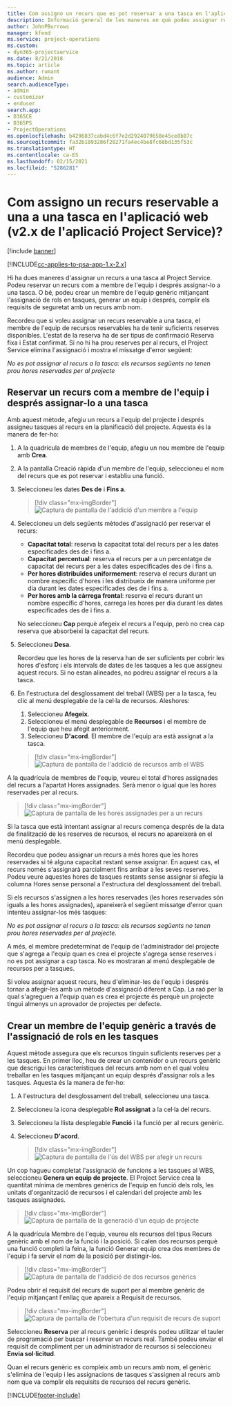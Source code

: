 ```yaml
---
title: Com assigno un recurs que es pot reservar a una tasca en l'aplicació web
description: Informació general de les maneres en què podeu assignar recursos que es poden reservar.
author: JohnPBurrows
manager: kfend
ms.service: project-operations
ms.custom:
- dyn365-projectservice
ms.date: 8/21/2018
ms.topic: article
ms.author: rumant
audience: Admin
search.audienceType:
- admin
- customizer
- enduser
search.app:
- D365CE
- D365PS
- ProjectOperations
ms.openlocfilehash: b4296837cabd4c6f7e2d2924079658e45ce8b87c
ms.sourcegitcommit: fa32b1893286f20271fa4ec4be8fc68bd135f53c
ms.translationtype: HT
ms.contentlocale: ca-ES
ms.lasthandoff: 02/15/2021
ms.locfileid: "5286281"
---
```

# <a name="how-do-i-assign-a-bookable-resource-to-a-task-in-the-web-app-project-service-app-v2x"></a>Com assigno un recurs reservable a una a una tasca en l'aplicació web (v2.x de l'aplicació Project Service)?

[!include [banner](../includes/psa-now-project-operations.md)]

[!INCLUDE[cc-applies-to-psa-app-1.x-2.x](../includes/cc-applies-to-psa-app-1x-2x.md)]

Hi ha dues maneres d'assignar un recurs a una tasca al Project Service. Podeu reservar un recurs com a membre de l'equip i després assignar-lo a una tasca. O bé, podeu crear un membre de l'equip genèric mitjançant l'assignació de rols en tasques, generar un equip i després, complir els requisits de seguretat amb un recurs amb nom.

Recordeu que si voleu assignar un recurs reservable a una tasca, el membre de l'equip de recursos reservables ha de tenir suficients reserves disponibles. L'estat de la reserva ha de ser tipus de confirmació Reserva fixa i Estat confirmat. Si no hi ha prou reserves per al recurs, el Project Service elimina l'assignació i mostra el missatge d'error següent:

*No es pot assignar el recurs a la tasca: els recursos següents no tenen prou hores reservades per al projecte*

## <a name="book-a-resource-as-a-team-member-and-then-assign-the-resource-to-a-task"></a>Reservar un recurs com a membre de l'equip i després assignar-lo a una tasca

Amb aquest mètode, afegiu un recurs a l'equip del projecte i després assigneu tasques al recurs en la planificació del projecte. Aquesta és la manera de fer-ho:
1.  A la quadrícula de membres de l'equip, afegiu un nou membre de l'equip amb **Crea**.
2.  A la pantalla Creació ràpida d'un membre de l'equip, seleccioneu el nom del recurs que es pot reservar i establiu una funció.
3.  Seleccioneu les dates **Des de** i **Fins a**.

    > [!div class="mx-imgBorder"] 
    > ![Captura de pantalla de l'addició d'un membre a l'equip](media/FAQ-Resources-to-Tasks2-1.png "Captura de pantalla de l'addició d'un membre a l'equip")
 
4.  Seleccioneu un dels següents mètodes d'assignació per reservar el recurs:
    - **Capacitat total**: reserva la capacitat total del recurs per a les dates especificades des de i fins a.
    - **Capacitat percentual**: reserva el recurs per a un percentatge de capacitat del recurs per a les dates especificades des de i fins a.
    - **Per hores distribuïdes uniformement**: reserva el recurs durant un nombre específic d'hores i les distribueix de manera uniforme per dia durant les dates especificades des de i fins a.
    - **Per hores amb la càrrega frontal**: reserva el recurs durant un nombre específic d'hores, carrega les hores per dia durant les dates especificades des de i fins a.

    No seleccioneu **Cap** perquè afegeix el recurs a l'equip, però no crea cap reserva que absorbeixi la capacitat del recurs.
5.  Seleccioneu **Desa**.

    Recordeu que les hores de la reserva han de ser suficients per cobrir les hores d'esforç i els intervals de dates de les tasques a les que assigneu aquest recurs. Si no estan alineades, no podreu assignar el recurs a la tasca.

6.  En l'estructura del desglossament del treball (WBS) per a la tasca, feu clic al menú desplegable de la cel·la de recursos. Aleshores: 

    1. Seleccioneu **Afegeix**.
    2. Seleccioneu el menú desplegable de **Recursos** i el membre de l'equip que heu afegit anteriorment.
    3. Seleccioneu **D'acord**. El membre de l'equip ara està assignat a la tasca.

    > [!div class="mx-imgBorder"] 
    > ![Captura de pantalla de l'addició de recursos amb el WBS](media/FAQ-Resources-to-Tasks2-2.png "Captura de pantalla de l'addició de recursos amb el WBS")
 
A la quadrícula de membres de l'equip, veureu el total d'hores assignades del recurs a l'apartat Hores assignades. Serà menor o igual que les hores reservades per al recurs. 

> [!div class="mx-imgBorder"] 
> ![Captura de pantalla de les hores assignades per a un recurs](media/FAQ-Resources-to-Tasks2-3.png "Captura de pantalla de les hores assignades per a un recurs")
 
Si la tasca que està intentant assignar al recurs comença després de la data de finalització de les reserves de recursos, el recurs no apareixerà en el menú desplegable.

Recordeu que podeu assignar un recurs a més hores que les hores reservades si té alguna capacitat restant sense assignar. En aquest cas, el recurs només s'assignarà parcialment fins arribar a les seves reserves. Podeu veure aquestes hores de tasques restants sense assignar si afegiu la columna Hores sense personal a l'estructura del desglossament del treball.

Si els recursos s'assignen a les hores reservades (les hores reservades són iguals a les hores assignades), apareixerà el següent missatge d'error quan intenteu assignar-los més tasques:

*No es pot assignar el recurs a la tasca: els recursos següents no tenen prou hores reservades per al projecte.*

A més, el membre predeterminat de l'equip de l'administrador del projecte que s'agrega a l'equip quan es crea el projecte s'agrega sense reserves i no es pot assignar a cap tasca. No es mostraran al menú desplegable de recursos per a tasques.

Si voleu assignar aquest recurs, heu d'eliminar-les de l'equip i després tornar a afegir-les amb un mètode d'assignació diferent a Cap. La raó per la qual s'agreguen a l'equip quan es crea el projecte és perquè un projecte tingui almenys un aprovador de projectes per defecte.

## <a name="create-a-generic-team-member-through-role-assignment-on-tasks"></a>Crear un membre de l'equip genèric a través de l'assignació de rols en les tasques

Aquest mètode assegura que els recursos tinguin suficients reserves per a les tasques. En primer lloc, heu de crear un contenidor o un recurs genèric que descrigui les característiques del recurs amb nom en el qual voleu treballar en les tasques mitjançant un equip després d'assignar rols a les tasques. Aquesta és la manera de fer-ho:

1. A l'estructura del desglossament del treball, seleccioneu una tasca.
2. Seleccioneu la icona desplegable **Rol assignat** a la cel·la del recurs.
3. Seleccioneu la llista desplegable **Funció** i la funció per al recurs genèric.
4. Seleccioneu **D'acord**.

    > [!div class="mx-imgBorder"] 
    > ![Captura de pantalla de l'ús del WBS per afegir un recurs](media/FAQ-Resources-to-Tasks2-4.png "Captura de pantalla de l'ús del WBS per afegir un recurs")
 
Un cop hagueu completat l'assignació de funcions a les tasques al WBS, seleccioneu **Genera un equip de projecte**. El Project Service crea la quantitat mínima de membres genèrics de l'equip en funció dels rols, les unitats d'organització de recursos i el calendari del projecte amb les tasques assignades.

> [!div class="mx-imgBorder"] 
> ![Captura de pantalla de la generació d'un equip de projecte](media/FAQ-Resources-to-Tasks2-5.png "Captura de pantalla de la generació d'un equip de projecte")
 
A la quadrícula Membre de l'equip, veureu els recursos del tipus Recurs genèric amb el nom de la funció i la posició. Si calen dos recursos perquè una funció completi la feina, la funció Generar equip crea dos membres de l'equip i fa servir el nom de la posició per distingir-los.

> [!div class="mx-imgBorder"] 
> ![Captura de pantalla de l'addició de dos recursos genèrics](media/FAQ-Resources-to-Tasks2-6.png "Captura de pantalla de l'addició de dos recursos genèrics")
 
Podeu obrir el requisit del recurs de suport per al membre genèric de l'equip mitjançant l'enllaç que apareix a Requisit de recursos.

> [!div class="mx-imgBorder"] 
> ![Captura de pantalla de l'obertura d'un requisit de recurs de suport](media/FAQ-Resources-to-Tasks2-7.png "Captura de pantalla de l'obertura d'un requisit de recurs de suport")

Seleccioneu **Reserva** per al recurs genèric i després podeu utilitzar el tauler de programació per buscar i reservar un recurs real. També podeu enviar el requisit de compliment per un administrador de recursos si seleccioneu **Envia sol·licitud**.

Quan el recurs genèric es compleix amb un recurs amb nom, el genèric s'elimina de l'equip i les assignacions de tasques s'assignen al recurs amb nom que va complir els requisits de recursos del recurs genèric.
 



[!INCLUDE[footer-include](../includes/footer-banner.md)]